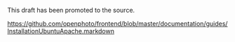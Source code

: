 This draft has been promoted to the source.

https://github.com/openphoto/frontend/blob/master/documentation/guides/InstallationUbuntuApache.markdown